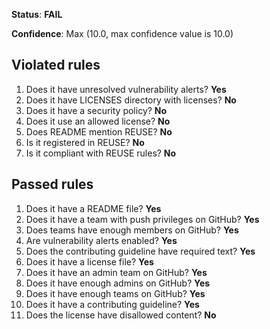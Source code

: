 **Status**: **FAIL**

**Confidence**: Max (10.0, max confidence value is 10.0)

## Violated rules

1.  Does it have unresolved vulnerability alerts? **Yes**
1.  Does it have LICENSES directory with licenses? **No**
1.  Does it have a security policy? **No**
1.  Does it use an allowed license? **No**
1.  Does README mention REUSE? **No**
1.  Is it registered in REUSE? **No**
1.  Is it compliant with REUSE rules? **No**


## Passed rules

1.  Does it have a README file? **Yes**
1.  Does it have a team with push privileges on GitHub? **Yes**
1.  Does teams have enough members on GitHub? **Yes**
1.  Are vulnerability alerts enabled? **Yes**
1.  Does the contributing guideline have required text? **Yes**
1.  Does it have a license file? **Yes**
1.  Does it have an admin team on GitHub? **Yes**
1.  Does it have enough admins on GitHub? **Yes**
1.  Does it have enough teams on GitHub? **Yes**
1.  Does it have a contributing guideline? **Yes**
1.  Does the license have disallowed content? **No**



